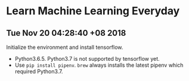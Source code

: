 # Learn Machine Learning Everyday

## Tue Nov 20 04:28:40 +08 2018
Initialize the environment and install tensorflow.
 - Python3.6.5. Python3.7 is not supported by tensorflow yet.
 - Use `pip install pipenv`. `brew` always installs the latest pipenv which required Python3.7.
